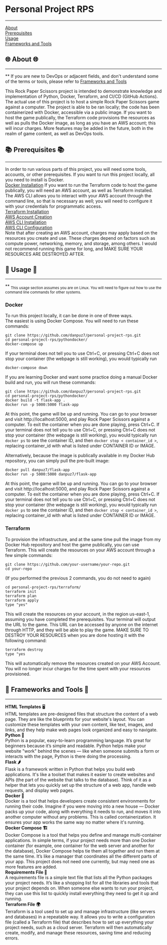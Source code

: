 # Personal Project RPS
___
[About](#-about-)  
[Prerequisites](#-prerequisites-)  
[Usage](#-usage-)  
[Frameworks and Tools](#-frameworks-and-tools-)  
## 🌐 About 🌐
---
** If you are new to DevOps or adjacent fields, and don't understand some of the terms or tools, please refer to 
[Frameworks and Tools](#-frameworks-and-tools)  

This Rock Paper Scissors project is intended to demonstrate knowledge and implementation of Python, Docker, Terraform, and CI/CD (GitHub Actions). The actual use of this project is to host a simple Rock Paper Scissors game against a computer.
The project is able to be ran locally; the code has been containerized with Docker, accessible via a public image. 
If you want to host the game publically, the Terraform code provisions the resources as well as pulls the Docker image, as long as you have an AWS account; this will incur charges.
More features may be added in the future, both in the realm of game content, as well as DevOps tools.

## 📚 Prerequisites 📚
---
In order to run various parts of this project, you will need some tools, accounts, or other prerequisites. 
If you want to run this project locally, all you need to install is Docker.  
[Docker Installation](https://docs.docker.com/engine/install/)
If you want to run the Terraform code to host the game publically, you will need an AWS account, as well as Terraform installed. The AWS CLI allows you to interact with your AWS account through the command line, so that is necessary as well; you will need to configure it with your credentials for programmatic access.  
[Terraform Installation](https://developer.hashicorp.com/terraform/tutorials/aws-get-started/install-cli)  
[AWS Account Creation](https://aws.amazon.com/free/gclid=CjwKCAiA9IC6BhA3EiwAsbltOCfNuG34WyNDZDb2fXJjLn2NuxdAWLU5rcUFP6xqum8CGNS3bVp76xoC2_UQAvD_BwE&trk=78b916d7-7c94-4cab-98d9-0ce5e648dd5f&sc_channel=ps&ef_id=CjwKCAiA9IC6BhA3EiwAsbltOCfNuG34WyNDZDb2fXJjLn2NuxdAWLU5rcUFP6xqum8CGNS3bVp76xoC2_UQAvD_BwE:G:s&s_kwcid=AL!4422!3!432339156165!e!!g!!aws%20account!9572385111!102212379047&all-free-tier.sort-by=item.additionalFields.SortRank&all-free-tier.sort-order=asc&awsf.Free%20Tier%20Types=*all&awsf.Free%20Tier%20Categories=*all)  
[AWS CLI Installation](https://docs.aws.amazon.com/cli/latest/userguide/getting-started-install.html)  
[AWS CLI Configuration](https://docs.aws.amazon.com/cli/latest/userguide/getting-started-quickstart.html)  
Note that after creating an AWS account, charges may apply based on the resources you create and use. These charges depend on factors such as compute power, networking, memory, and storage, among others. I would not recommend running this game for long, and MAKE SURE YOUR RESOURCES ARE DESTROYED AFTER.  

## 🚀 Usage 🚀
---
** <sub> This usage section assumes you are on Linux. You will need to figure out how to use the command line commands for other systems. </sub>    
### Docker
To run this project locally, it can be done in one of three ways.  
The easiest is using Docker Compose. You will need to run these commands:
```
git clone https://github.com/danpuz7/personal-project-rps.git
cd personal-project-rps/pythondocker/
docker-compose up
```
If your terminal does not tell you to use Ctrl+C, or pressing Ctrl+C does not stop your container (the webpage is still working), you would typically run 
``` 
docker-compose down
```  
If you are learning Docker and want some practice doing a manual Docker build and run, you will run these commands:
``` 
git clone https://github.com/danpuz7/personal-project-rps.git
cd personal-project-rps/pythondocker/
docker build -t flask-app .
docker run -p 5000:5000 flask-app
```
At this point, the game will be up and running. You can go to your browser and visit http://localhost:5000, and play Rock Paper Scissors against a computer.
To exit the container when you are done playing, press Ctrl+C. 
If your terminal does not tell you to use Ctrl+C, or pressing Ctrl+C does not stop your container (the webpage is still working), you would typically run ``` docker ps ``` to see the container ID, and then ``` docker stop < container_id > ```, replacing container_id with what is listed under CONTAINER ID or IMAGE. 

Alternatively, because the image is publically available in my Docker Hub repository, you can simply pull the pre-built image:
```
docker pull danpuz7/flask-app
docker run -p 5000:5000 danpuz7/flask-app
```
At this point, the game will be up and running. You can go to your browser and visit http://localhost:5000, and play Rock Paper Scissors against a computer.
To exit the container when you are done playing, press Ctrl+C. 
If your terminal does not tell you to use Ctrl+C, or pressing Ctrl+C does not stop your container (the webpage is still working), you would typically run ``` docker ps ``` to see the container ID, and then ``` docker stop < container_id > ```, replacing container_id with what is listed under CONTAINER ID or IMAGE.

### Terraform 
To provision the infrastructure, and at the same time pull the image from my Docker Hub repository and host the game publically, you can use Terraform. This will create the resources on your AWS account through a few simple commands:
```
git clone https://github.com/your-username/your-repo.git
cd your-repo
```
(If you performed the previous 2 commands, you do not need to again)
```
cd personal-project-rps/terraform/
terraform init
terraform plan
terraform apply
type "yes" 
```
This will create the resources on your account, in the region us-east-1, assuming you have completed the prerequisites. 
Your terminal will output the URL to the game. This URL can be accessed by anyone on the internet through HTTP, and they will be able to play the game. 
MAKE SURE TO DESTROY YOUR RESOURCES when you are done hosting it with the following command:
```
terraform destroy
type "yes
```
This will automatically remove the resources created on your AWS Account. You will no longer incur charges for the time spent with your resources provisioned.

## 🔧 Frameworks and Tools 🔧  
---
__HTML Templates__ 🖥️  
HTML templates are pre-designed files that structure the content of a web page. They are like the blueprints for your website's layout. You can customize these templates with your own content, like text, images, and links, and they help make web pages look organized and easy to navigate.  
__Python 🐍__   
Python is a popular, easy-to-learn programming language. It’s great for beginners because it’s simple and readable. Python helps make your website "work" behind the scenes — like when someone submits a form or interacts with the page, Python is there doing the processing.  
__Flask 🌶️__    
Flask is a framework written in Python that helps you build web applications. It's like a toolset that makes it easier to create websites and APIs (the part of the website that talks to the database). Think of it as a helper that lets you quickly set up the structure of a web app, handle web requests, and display web pages.  
__Docker 🐳__  
Docker is a tool that helps developers create consistent environments for running their code. Imagine if you were moving into a new house — Docker packs up your code, along with everything it needs to run, and moves it into another computer without any problems. This is called containerization. It ensures your app works the same way no matter where it's running.  
__Docker Compose 🏗️__  
Docker Compose is a tool that helps you define and manage multi-container applications. In simple terms, if your project needs more than one Docker container (for example, one container for the web server and another for the database), Docker Compose helps tie them all together and run them at the same time. It’s like a manager that coordinates all the different parts of your app. This project does not need one currently, but may need one as more features are added.   
__Requirements File 📄__     
A requirements file is a simple text file that lists all the Python packages your project needs. It’s like a shopping list for all the libraries and tools that your project depends on. When someone else wants to run your project, they can use this list to quickly install everything they need to get it up and running.  
__Terraform File 🌍__      
Terraform is a tool used to set up and manage infrastructure (like servers and databases) in a repeatable way. It allows you to write a configuration file (called a Terraform file) that describes how to set up everything your project needs, such as a cloud server. Terraform will then automatically create, modify, and manage these resources, saving time and reducing errors.  

[def]: #️-frameworks-and-tools-